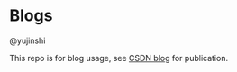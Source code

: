 # Blogs
@yujinshi

This repo is for blog usage, see [CSDN blog](https://blog.csdn.net/u010281174) for publication.
